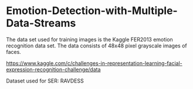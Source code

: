 # Emotion-Detection-with-Multiple-Data-Streams

The data set used for training images is the Kaggle FER2013 emotion recognition data set. The data consists of 48x48 pixel grayscale images of faces. 


https://www.kaggle.com/c/challenges-in-representation-learning-facial-expression-recognition-challenge/data


Dataset used for SER: RAVDESS


